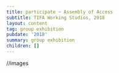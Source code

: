 ```yaml
---
title: participate ~ Assembly of Access
subtitle: TIFA Working Studios, 2018
layout: content
tag: group exhibition
pubdate: '2018'
summary: group exhibition
children: []
---
```

//images
